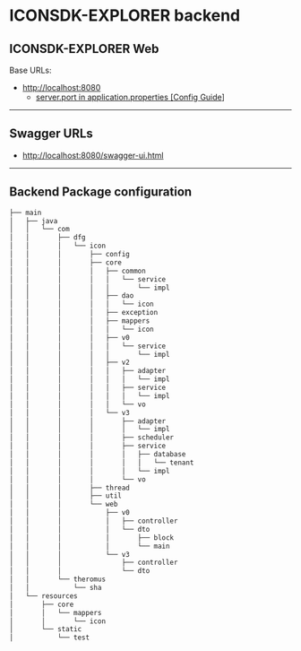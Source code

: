 # ICONSDK-EXPLORER backend

## ICONSDK-EXPLORER Web
Base URLs:
* <a href="http://localhost:8080">http://localhost:8080
    -  server.port in application.properties [[Config Guide](../doc/config.md)]
    
---
## Swagger URLs
* <a href="http://localhost:8080/swagger-ui.html">http://localhost:8080/swagger-ui.html</a>

---

## Backend Package configuration
```bash
├── main
│   ├── java
│   │   └── com
│   │       ├── dfg
│   │       │   └── icon
│   │       │       ├── config
│   │       │       ├── core
│   │       │       │   ├── common
│   │       │       │   │   └── service
│   │       │       │   │       └── impl
│   │       │       │   ├── dao
│   │       │       │   │   └── icon
│   │       │       │   ├── exception
│   │       │       │   ├── mappers
│   │       │       │   │   └── icon
│   │       │       │   ├── v0
│   │       │       │   │   └── service
│   │       │       │   │       └── impl
│   │       │       │   ├── v2
│   │       │       │   │   ├── adapter
│   │       │       │   │   │   └── impl
│   │       │       │   │   ├── service
│   │       │       │   │   │   └── impl
│   │       │       │   │   └── vo
│   │       │       │   └── v3
│   │       │       │       ├── adapter
│   │       │       │       │   └── impl
│   │       │       │       ├── scheduler
│   │       │       │       ├── service
│   │       │       │       │   ├── database
│   │       │       │       │   │   └── tenant
│   │       │       │       │   └── impl
│   │       │       │       └── vo
│   │       │       ├── thread
│   │       │       ├── util
│   │       │       └── web
│   │       │           ├── v0
│   │       │           │   ├── controller
│   │       │           │   └── dto
│   │       │           │       ├── block
│   │       │           │       └── main
│   │       │           └── v3
│   │       │               ├── controller
│   │       │               └── dto
│   │       └── theromus
│   │           └── sha
│   └── resources
│       ├── core
│       │   └── mappers
│       │       └── icon
│       └── static
│           └── test

